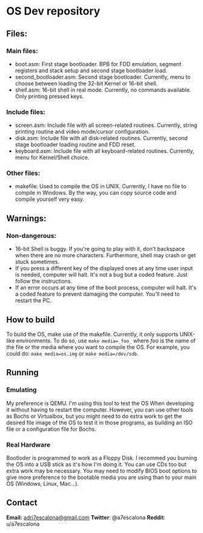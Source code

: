# OS Dev repository
## Files:
### Main files:
- boot.asm: First stage bootloader. BPB for FDD emulation, segment registers and stack setup and second stage bootloader load.
- second_bootloader.asm: Second stage bootloader. Currently, menu to choose between loading the 32-bit Kernel or 16-bit shell.
- shell.asm: 16-bit shell in real mode. Currently, no commands available. Only printing pressed keys.

### Include files:
- screen.asm: Include file with all screen-related routines. Currently, string printing routine and video mode/cursor configuration.
- disk.asm: Include file with all disk-related routines. Currently, second stage bootloader loading routine and FDD reset.
- keyboard.asm: Include file with all keyboard-related routines. Currently, menu for Kernel/Shell choice.

### Other files:
- makefile: Used to compile the OS in UNIX. Currently, I have no file to compile in Windows. By the way, you can copy source code and compile yourself very easy.

## Warnings:
### Non-dangerous:
- 16-bit Shell is buggy. If you're going to play with it, don't backspace when there are no more characters. Furthermore, shell may crash or get stuck sometimes.
- If you press a different key of the displayed ones at any time user input is needed, computer will halt. It's not a bug but a coded feature. Just follow the instructions.
- If an error occurs at any time of the boot process, computer will halt. It's a coded feature to prevent damaging the computer. You'll need to restart the PC.

## How to build
To build the OS, make use of the makefile. Currently, it only supports UNIX-like environments.
To do so, use `make media=_foo_` where _foo_ is the name of the file or the media where you want to compile the OS.
For example, you could do: `make media=os.img` or `make media=/dev/sdb`.

## Running
### Emulating
My preference is QEMU. I'm using this tool to test the OS When developing it without having to restart the computer. However, you can use other tools as Bochs or Virtualbox, but you might need to do extra work to get the desired file image of the OS to test it in those programs, as building an ISO file or a configuration file for Bochs.

### Real Hardware
Bootloder is programmed to work as a Floppy Disk. I recommed you burning the OS into a USB stick as it's how I'm doing it. You can use CDs too but extra work may be necessary.
You may need to modify BIOS boot options to give more preference to the bootable media you are using than to your main OS (Windows, Linux, Mac...).

## Contact
**Email:** adri7escalona@gmail.com
**Twitter**: @a7escalona
**Reddit**: u/a7escalona
